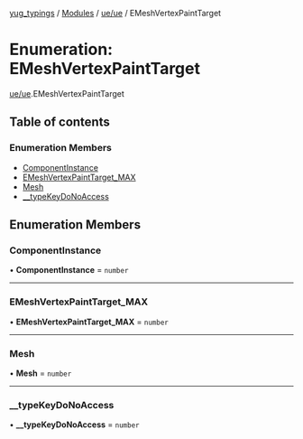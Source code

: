 [yug_typings](../README.md) / [Modules](../modules.md) / [ue/ue](../modules/ue_ue.md) / EMeshVertexPaintTarget

# Enumeration: EMeshVertexPaintTarget

[ue/ue](../modules/ue_ue.md).EMeshVertexPaintTarget

## Table of contents

### Enumeration Members

- [ComponentInstance](ue_ue.EMeshVertexPaintTarget.md#componentinstance)
- [EMeshVertexPaintTarget\_MAX](ue_ue.EMeshVertexPaintTarget.md#emeshvertexpainttarget_max)
- [Mesh](ue_ue.EMeshVertexPaintTarget.md#mesh)
- [\_\_typeKeyDoNoAccess](ue_ue.EMeshVertexPaintTarget.md#__typekeydonoaccess)

## Enumeration Members

### ComponentInstance

• **ComponentInstance** = `number`

___

### EMeshVertexPaintTarget\_MAX

• **EMeshVertexPaintTarget\_MAX** = `number`

___

### Mesh

• **Mesh** = `number`

___

### \_\_typeKeyDoNoAccess

• **\_\_typeKeyDoNoAccess** = `number`
